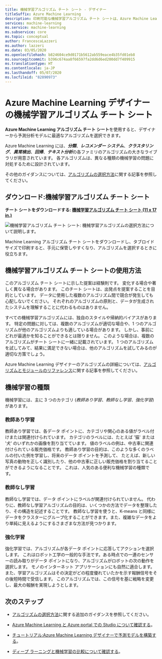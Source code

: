 ```yaml
---
title: 機械学習アルゴリズム チート シート - デザイナー
titleSuffix: Azure Machine Learning
description: 印刷可能な機械学習アルゴリズム チート シートは、Azure Machine Learning デザイナーで予測モデルに適したアルゴリズムを選択するのに役立ちます。
services: machine-learning
ms.service: machine-learning
ms.subservice: core
ms.topic: conceptual
author: FrancescaLazzeri
ms.author: lazzeri
ms.date: 03/05/2020
ms.openlocfilehash: b824604ce9d0171b5612ab559eace4b35fd01eb8
ms.sourcegitcommit: b396c674aa8f66597fa2dd6d6ed200dd7f409915
ms.translationtype: HT
ms.contentlocale: ja-JP
ms.lasthandoff: 05/07/2020
ms.locfileid: "82890973"
---
```

# <a name="machine-learning-algorithm-cheat-sheet-for-azure-machine-learning-designer"></a>Azure Machine Learning デザイナーの機械学習アルゴリズム チート シート

**Azure Machine Learning アルゴリズム チート シート**を使用すると、デザイナーから予測分析モデルに最適なアルゴリズムを選択できます。

Azure Machine Learning には、***分類***、***レコメンダー システム***、***クラスタリング***、***異常検出***、***回帰***、***テキスト分析***の各ファミリのアルゴリズムの大きなライブラリが用意されています。 各アルゴリズムは、異なる種類の機械学習の問題に対処するために設計されています。

その他のガイダンスについては、[アルゴリズムの選択方法](how-to-select-algorithms.md)に関する記事を参照してください。

## <a name="download-machine-learning-algorithm-cheat-sheet"></a>ダウンロード:機械学習アルゴリズム チート シート

**チート シートをダウンロードする: [機械学習アルゴリズム チート シート (11 x 17 in.)](https://download.microsoft.com/download/3/5/b/35bb997f-a8c7-485d-8c56-19444dafd757/azure-machine-learning-algorithm-cheat-sheet-nov2019.pdf?WT.mc_id=docs-article-lazzeri)**

![機械学習アルゴリズム チート シート: 機械学習アルゴリズムの選択方法について説明します。](./media/algorithm-cheat-sheet/machine-learning-algorithm-cheat-sheet.svg)

Machine Learning アルゴリズム チート シートをダウンロードし、タブロイド サイズで印刷すると、手元に保管しやすくなり、アルゴリズムを選択するときに役立ちます。

## <a name="how-to-use-the-machine-learning-algorithm-cheat-sheet"></a>機械学習アルゴリズム チート シートの使用方法

このアルゴリズム チート シートに示した提案は経験則です。 変化する場合や著しく異なる場合があります。 このチート シートは、出発点を提案することを目的としています。 データに使用した複数のアルゴリズム間で競合が発生しても心配しないでください。 それぞれのアルゴリズムの原則と、データが生成されたシステムを理解することに代わるものはありません。

すべての機械学習アルゴリズムには、独自のスタイルや帰納的バイアスがあります。 特定の問題に対しては、複数のアルゴリズムが適切な場合や、1 つのアルゴリズムが他のアルゴリズムよりも適している場合があります。 しかし、事前にどれが最適かを知ることができるとは限りません。 このような場合は、複数のアルゴリズムがチート シートに一緒に記載されています。 1 つのアルゴリズムを試してみて、結果に満足できない場合は、他のアルゴリズムを試してみるのが適切な方策でしょう。 

Azure Machine Learning デザイナーのアルゴリズムの詳細については、[アルゴリズムとモジュールのリファレンス](algorithm-module-reference/module-reference.md)に関する記事を参照してください。

## <a name="kinds-of-machine-learning"></a>機械学習の種類

機械学習には、主に 3 つのカテゴリ (*教師あり学習*、*教師なし学習*、*強化学習*) があります。

### <a name="supervised-learning"></a>教師あり学習

教師あり学習では、各データ ポイントに、カテゴリや関心のある値がラベル付けまたは関連付けられています。 カテゴリのラベルには、たとえば '猫' または '犬' のいずれかの画像を割り当てています。 値のラベルの例は、中古車に関連付けられている販売価格です。 教師あり学習の目的は、このような多くのラベルの付いた例を学習し、将来のデータ ポイントを予測して、 たとえば、新しい写真の動物を正しく識別したり、他の中古車に正しい販売価格を割り当てることができるようになることです。 これは、人気のある便利な機械学習の種類です。

### <a name="unsupervised-learning"></a>教師なし学習

教師なし学習では、データ ポイントにラベルが関連付けられていません。 代わりに、教師なし学習アルゴリズムの目的は、いくつかの方法でデータを整理したり、その構造を記述することです。 教師なし学習を使うと、K-means と同様にデータをクラスターにグループ化することができます。また、複雑なデータをより単純に見えるようにするさまざまな方法が見つかります。

### <a name="reinforcement-learning"></a>強化学習

強化学習では、アルゴリズムが各データ ポイントに応答してアクションを選択します。 これはロボット工学の一般的な手法です。ある時点での一連のセンサーの読み取りがデータ ポイントになり、アルゴリズムがロボットの次の動作を選択します。 モノのインターネット アプリケーションにも自然に適合します。 また、学習アルゴリズムはその決定がどの程度優れていたかを示す報酬信号をその後短時間で受信します。 このアルゴリズムでは、この信号を基に戦略を変更し、最大の報酬を実現しようとします。 

## <a name="next-steps"></a>次のステップ

* [アルゴリズムの選択方法](how-to-select-algorithms.md)に関する追加のガイダンスを参照してください。

* [Azure Machine Learning と Azure portal での Studio について確認する](overview-what-is-azure-ml.md)。

* [チュートリアル:Azure Machine Learning デザイナーで予測モデルを構築する](tutorial-designer-automobile-price-train-score.md)。

* [ディープ ラーニングと機械学習の比較について確認する](concept-deep-learning-vs-machine-learning.md)。
